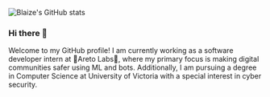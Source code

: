 ![Blaize's GitHub stats](https://github-readme-stats.vercel.app/api?username=BlaizeMcGovern&show_icons=true&theme=synthwave&count_private=true)
### Hi there 👋
Welcome to my GitHub profile! I am currently working as a software developer intern at 🍋Areto Labs🍋, where my primary focus is making digital communities safer using ML and bots. Additionally, I am pursuing a degree in Computer Science at University of Victoria with a special interest in cyber security.
<!--
**BlaizeMcGovern/BlaizeMcGovern** is a ✨ _special_ ✨ repository because its `README.md` (this file) appears on your GitHub profile.

Here are some ideas to get you started:

- 🔭 I’m currently working on ...
- 🌱 I’m currently learning ...
- 👯 I’m looking to collaborate on ...
- 🤔 I’m looking for help with ...
- 💬 Ask me about ...
- 📫 How to reach me: ...
- 😄 Pronouns: ...
- ⚡ Fun fact: ...
-->
